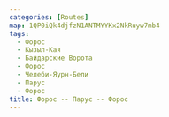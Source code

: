 ```yaml
---
categories: [Routes]
map: 1QP0iQk4djfzN1ANTMYYKx2NkRuyw7mb4
tags:
  - Форос
  - Кызыл-Кая
  - Байдарские Ворота
  - Форос
  - Челеби-Яурн-Бели
  - Парус
  - Форос
title: Форос -- Парус -- Форос
---
```

